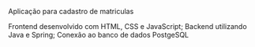 Aplicação para cadastro de matriculas

Frontend desenvolvido com HTML, CSS e JavaScript;
Backend utilizando Java e Spring;
Conexão ao banco de dados PostgeSQL
